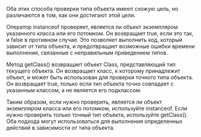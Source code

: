 Оба этих способа проверки типа объекта имеют схожую цель, но различаются в том, как они достигают этой цели.

Оператор instanceof проверяет, является ли объект экземпляром указанного класса или его потомком. Он возвращает true, если это так, и false в противном случае. Это позволяет выполнить код, который зависит от типа объекта, и предотвращает возможные ошибки времени выполнения, связанные с неправильным приведением типов.

Метод getClass() возвращает объект Class, представляющий тип текущего объекта. Он возвращает класс, к которому принадлежит объект, и может быть использован для проверки точного типа объекта. Он возвращает true, только если тип объекта точно совпадает с указанным классом, а не является его подклассом.

Таким образом, если нужно проверить, является ли объект экземпляром класса или его потомком, используйте instanceof. Если нужно проверить только точный тип объекта, используйте getClass(). Оба подхода могут использоваться для выполнения определенных действий в зависимости от типа объекта.
